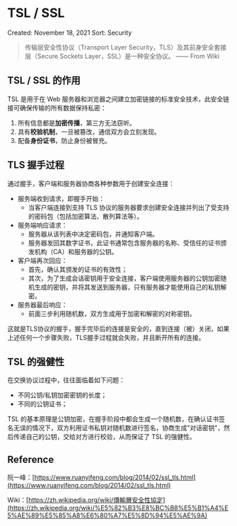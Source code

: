 # TSL / SSL

Created: November 18, 2021
Sort: Security

> 传输层安全性协议（Transport Layer Security，TLS）及其前身安全套接层（Secure Sockets Layer，SSL）是一种安全协议。
—— From Wiki
> 

## TSL / SSL 的作用

TSL 是用于在 Web 服务器和浏览器之间建立加密链接的标准安全技术，此安全链接可确保传输的所有数据保持私密：

1. 所有信息都是**加密传播**，第三方无法窃听。
2. 具有**校验机制**，一旦被篡改，通信双方会立刻发现。
3. 配备**身份证书**，防止身份被冒充。

## TLS 握手过程

通过握手，客户端和服务器协商各种参数用于创建安全连接：

- 服务端收到请求，即握手开始：
    - 当客户端连接到支持 TLS 协议的服务器要求创建安全连接并列出了受支持的密码包（包括加密算法、散列算法等）。
- 服务端响应请求：
    - 服务器从该列表中决定密码包，并通知客户端。
    - 服务器发回其数字证书，此证书通常包含服务器的名称、受信任的证书颁发机构（CA）和服务器的公钥。
- 客户端再次回应：
    - 首先，确认其颁发的证书的有效性；
    - 其次，为了生成会话密钥用于安全连接，客户端使用服务器的公钥加密随机生成的密钥，并将其发送到服务器，只有服务器才能使用自己的私钥解密。
- 服务器最后响应：
    - 前面三步利用随机数，双方生成用于加密和解密的对称密钥。

这就是TLS协议的握手，握手完毕后的连接是安全的，直到连接（被）关闭，如果上述任何一个步骤失败，TLS握手过程就会失败，并且断开所有的连接。

## TSL 的强健性

在交换协议过程中，往往面临着如下问题：

- 不同公钥/私钥加密密钥的长度；
- 不同的公钥证书；

TSL 的基本原理是公钥加密，在握手阶段中都会生成一个随机数，在确认证书签名无误的情况下，双方利用证书私钥对随机数进行签名，协商生成"对话密钥"，然后传递自己的公钥，交给对方进行校验，从而保证了 TSL 的强健性。

## Reference

阮一峰：[https://www.ruanyifeng.com/blog/2014/02/ssl_tls.html](https://www.ruanyifeng.com/blog/2014/02/ssl_tls.html)

Wiki：[https://zh.wikipedia.org/wiki/傳輸層安全性協定](https://zh.wikipedia.org/wiki/%E5%82%B3%E8%BC%B8%E5%B1%A4%E5%AE%89%E5%85%A8%E6%80%A7%E5%8D%94%E5%AE%9A)